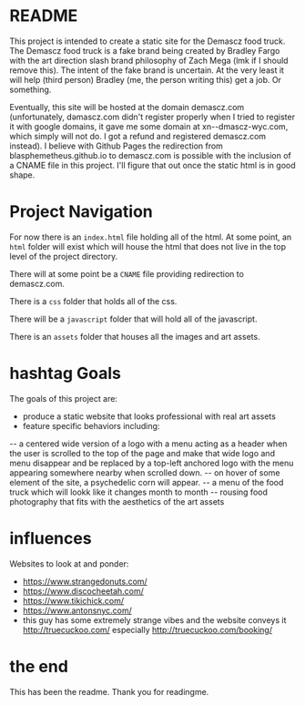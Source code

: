 # README
This project is intended to create a static site for the Demascz food truck. The Demascz food truck is a fake brand being created by Bradley Fargo with the art direction slash brand philosophy of Zach Mega (lmk if I should remove this). The intent of the fake brand is uncertain. At the very least it will help (third person) Bradley (me, the person writing this) get a job. Or something.

Eventually, this site will be hosted at the domain demascz.com (unfortunately, dəmascz.com didn't register properly when I tried to register it with google domains, it gave me some domain at xn--dmascz-wyc.com, which simply will not do. I got a refund and registered demascz.com instead). I believe with Github Pages the redirection from blasphemetheus.github.io to demascz.com is possible with the inclusion of a CNAME file in this project. I'll figure that out once the static html is in good shape.

# Project Navigation

For now there is an `index.html` file holding all of the html. At some point, an `html` folder will exist which will house the html that does not live in the top level of the project directory.

There will at some point be a `CNAME` file providing redirection to demascz.com.

There is a `css` folder that holds all of the css.

There will be a `javascript` folder that will hold all of the javascript.

There is an `assets` folder that houses all the images and art assets.

# hashtag Goals

The goals of this project are:
- produce a static website that looks professional with real art assets
- feature specific behaviors including:

-- a centered wide version of a logo with a menu acting as a header when the user is scrolled to the top of the page and make that wide logo and menu disappear and be replaced by a top-left anchored logo with the menu appearing somewhere nearby when scrolled down.
-- on hover of some element of the site, a psychedelic corn will appear.
-- a menu of the food truck which will lookk like it changes month to month
-- rousing food photography that fits with the aesthetics of the art assets

# influences
Websites to look at and ponder:
- https://www.strangedonuts.com/
- https://www.discocheetah.com/ 
- https://www.tikichick.com/ 
- https://www.antonsnyc.com/
- this guy has some extremely strange vibes and the website conveys it http://truecuckoo.com/ especially http://truecuckoo.com/booking/

# the end

This has been the readme. Thank you for readingme.
